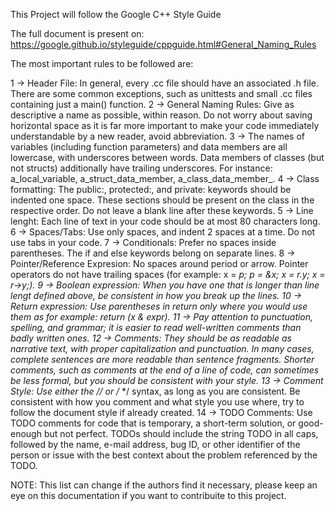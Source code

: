 This Project will follow the Google C++ Style Guide

The full document is present on: https://google.github.io/styleguide/cppguide.html#General_Naming_Rules 

The most important rules to be followed are:

1 -> Header File: In general, every .cc file should have an associated .h file. There are some common exceptions, such as unittests and small .cc files containing just a main() function.
2 -> General Naming Rules: Give as descriptive a name as possible, within reason. Do not worry about saving horizontal space as it is far more important to make your code immediately understandable by a new reader, avoid abbreviation. 
3 -> The names of variables (including function parameters) and data members are all lowercase, with underscores between words. Data members of classes (but not structs) additionally have trailing underscores. For instance: a_local_variable, a_struct_data_member, a_class_data_member_.
4 -> Class formatting: The public:, protected:, and private: keywords should be indented one space. These sections should be present on the class in the respective order. Do not leave a blank line after these keywords.
5 -> Line lenght: Each line of text in your code should be at most 80 characters long.
6 -> Spaces/Tabs: Use only spaces, and indent 2 spaces at a time. Do not use tabs in your code.
7 -> Conditionals: Prefer no spaces inside parentheses. The if and else keywords belong on separate lines.
8 -> Pointer/Reference Expresion: No spaces around period or arrow. Pointer operators do not have trailing spaces (for example: x = *p;
p = &x; x = r.y; x = r->y;).
9 -> Boolean expression: When you have one that is longer than line lengt defined above, be consistent in how you break up the lines.
10 -> Return expression: Use parentheses in return only where you would use them as for example: return (x & expr).
11 -> Pay attention to punctuation, spelling, and grammar; it is easier to read well-written comments than badly written ones.
12 -> Comments: They should be as readable as narrative text, with proper capitalization and punctuation. In many cases, complete sentences are more readable than sentence fragments. Shorter comments, such as comments at the end of a line of code, can sometimes be less formal, but you should be consistent with your style.
13 -> Comment Style: Use either the // or /* */ syntax, as long as you are consistent. Be consistent with how you comment and what style you use where, try to follow the document style if already created.
14 -> TODO Comments: Use TODO comments for code that is temporary, a short-term solution, or good-enough but not perfect. TODOs should include the string TODO in all caps, followed by the name, e-mail address, bug ID, or other identifier of the person or issue with the best context about the problem referenced by the TODO. 

NOTE: This list can change if the authors find it necessary, please keep an eye on this documentation if you want to contribuite to this project.
